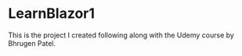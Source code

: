 # LearnBlazor1

This is the project I created following along with the Udemy course by Bhrugen Patel.
